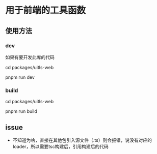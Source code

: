 # 用于前端的工具函数

## 使用方法

### dev

如果有要开发此库的代码

  cd packages/uitls-web

  pnpm run dev

### build

  cd packages/uitls-web

  pnpm run build
 

## issue

 * 不知道为啥，直接在其他包引入源文件（.ts）则会报错，说没有对应的loader，所以需要tsc构建后，引用构建后的代码
